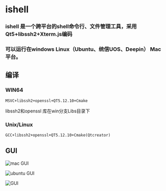 # ishell

<h3>ishell 是一个跨平台的shell命令行、文件管理工具，采用Qt5+libssh2+Xterm.js编码</h3>
<h3>可以运行在windows Linux（Ubuntu、统信UOS、Deepin） Mac 平台。</h3>

## 编译

### WIN64

  ```
  MSVC+libssh2+openssl+QT5.12.10+Cmake
  ```
  libssh2和openssl 库在win分支Libs目录下

### Unix/Linux

  ```
  GCC+libssh2+openssl+QT5.12.10+Cmake(Qtcreator)
  ```

## GUI

  ![mac GUI](https://raw.githubusercontent.com/yz-java/ishell/dev/gui-mac.png)

  ![ubuntu GUI](https://raw.githubusercontent.com/yz-java/ishell/dev/gui-ubuntu.png)

  ![GUI](https://raw.githubusercontent.com/yz-java/ishell/dev/gui.png)
